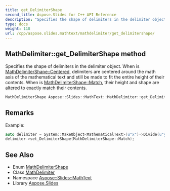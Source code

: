 ```yaml
---
title: get_DelimiterShape
second_title: Aspose.Slides for C++ API Reference
description: "Specifies the shape of delimiters in the delimiter object. When is MathDelimiterShape::Centered, delimiters are centered around the math axis of the mathematical text and still be made to fit the entire height of their contents. When is MathDelimiterShape::Match, their height and shape are altered to exactly match their contents."
type: docs
weight: 118
url: /cpp/aspose.slides.mathtext/mathdelimiter/get_delimitershape/
---
```

## MathDelimiter::get_DelimiterShape method


Specifies the shape of delimiters in the delimiter object. When is [MathDelimiterShape::Centered](../../mathdelimitershape/), delimiters are centered around the math axis of the mathematical text and still be made to fit the entire height of their contents. When is [MathDelimiterShape::Match](../../mathdelimitershape/), their height and shape are altered to exactly match their contents.

```cpp
MathDelimiterShape Aspose::Slides::MathText::MathDelimiter::get_DelimiterShape() override
```

## Remarks


Example: 
```cpp
auto delimiter = System::MakeObject<MathematicalText>(u"x")->Divide(u"y")->Enclose();
delimiter->set_DelimiterShape(MathDelimiterShape::Match);
```

## See Also

* Enum [MathDelimiterShape](../../mathdelimitershape/)
* Class [MathDelimiter](../)
* Namespace [Aspose::Slides::MathText](../../)
* Library [Aspose.Slides](../../../)
